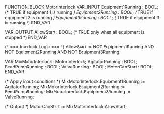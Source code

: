 FUNCTION_BLOCK MotorInterlock
VAR_INPUT
    Equipment1Running : BOOL;   (* TRUE if equipment 1 is running *)
    Equipment2Running : BOOL;   (* TRUE if equipment 2 is running *)
    Equipment3Running : BOOL;   (* TRUE if equipment 3 is running *)
END_VAR

VAR_OUTPUT
    AllowStart : BOOL;          (* TRUE only when all equipment is stopped *)
END_VAR

(* === Interlock Logic === *)
AllowStart := NOT Equipment1Running AND NOT Equipment2Running AND NOT Equipment3Running;


VAR
    MixMotorInterlock : MotorInterlock;
    AgitatorRunning   : BOOL;
    FeedPumpRunning   : BOOL;
    ValveRunning      : BOOL;
    MotorCanStart     : BOOL;
END_VAR

(* Apply input conditions *)
MixMotorInterlock.Equipment1Running := AgitatorRunning;
MixMotorInterlock.Equipment2Running := FeedPumpRunning;
MixMotorInterlock.Equipment3Running := ValveRunning;

(* Output *)
MotorCanStart := MixMotorInterlock.AllowStart;
